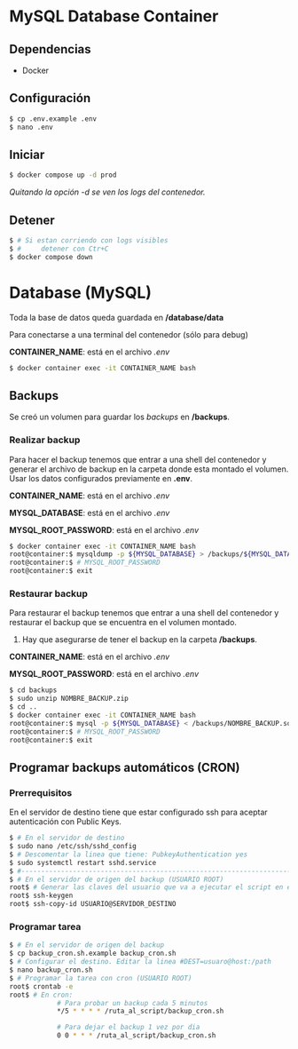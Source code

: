 # MySQL Database Container

## Dependencias

- Docker

## Configuración

```bash
$ cp .env.example .env
$ nano .env
```

## Iniciar

```bash
$ docker compose up -d prod
```

_Quitando la opción *-d* se ven los logs del contenedor._

## Detener

```bash
$ # Si estan corriendo con logs visibles
$ #     detener con Ctr+C
$ docker compose down
```

# Database (MySQL)

Toda la base de datos queda guardada en **/database/data**

Para conectarse a una terminal del contenedor (sólo para debug)

**CONTAINER_NAME**: está en el archivo _.env_

```bash
$ docker container exec -it CONTAINER_NAME bash
```

## Backups

Se creó un volumen para guardar los _backups_ en **/backups**.

### Realizar backup

Para hacer el backup tenemos que entrar a una shell del contenedor y generar el archivo de backup en la carpeta donde esta montado el volumen.
Usar los datos configurados previamente en **.env**.

**CONTAINER_NAME**: está en el archivo _.env_

**MYSQL_DATABASE**: está en el archivo _.env_

**MYSQL_ROOT_PASSWORD**: está en el archivo _.env_

```bash
$ docker container exec -it CONTAINER_NAME bash
root@container:$ mysqldump -p ${MYSQL_DATABASE} > /backups/${MYSQL_DATABASE}$(date "+%Y%m%d-%H_%M")hs.sql
root@container:$ # MYSQL_ROOT_PASSWORD
root@container:$ exit
```

### Restaurar backup

Para restaurar el backup tenemos que entrar a una shell del contenedor y restaurar el backup que se encuentra en el volumen montado.

1. Hay que asegurarse de tener el backup en la carpeta **/backups**.

**CONTAINER_NAME**: está en el archivo _.env_

**MYSQL_ROOT_PASSWORD**: está en el archivo _.env_

```bash
$ cd backups
$ sudo unzip NOMBRE_BACKUP.zip
$ cd ..
$ docker container exec -it CONTAINER_NAME bash
root@container:$ mysql -p ${MYSQL_DATABASE} < /backups/NOMBRE_BACKUP.sql
root@container:$ # MYSQL_ROOT_PASSWORD
root@container:$ exit
```

## Programar backups automáticos (CRON)

### Prerrequisitos

En el servidor de destino tiene que estar configurado ssh para aceptar autenticación con Public Keys.

```bash
$ # En el servidor de destino
$ sudo nano /etc/ssh/sshd_config
$ # Descomentar la linea que tiene: PubkeyAuthentication yes
$ sudo systemctl restart sshd.service
$ #------------------------------------------------------------------------------
$ # En el servidor de origen del backup (USUARIO ROOT)
root$ # Generar las claves del usuario que va a ejecutar el script en este equipo
root$ ssh-keygen
root$ ssh-copy-id USUARIO@SERVIDOR_DESTINO
```

### Programar tarea

```bash
$ # En el servidor de origen del backup
$ cp backup_cron.sh.example backup_cron.sh
$ # Configurar el destino. Editar la linea #DEST=usuaro@host:/path
$ nano backup_cron.sh
$ # Programar la tarea con cron (USUARIO ROOT)
root$ crontab -e
root$ # En cron:
			# Para probar un backup cada 5 minutos
			*/5 * * * * /ruta_al_script/backup_cron.sh

			# Para dejar el backup 1 vez por dia
			0 0 * * * /ruta_al_script/backup_cron.sh
```
